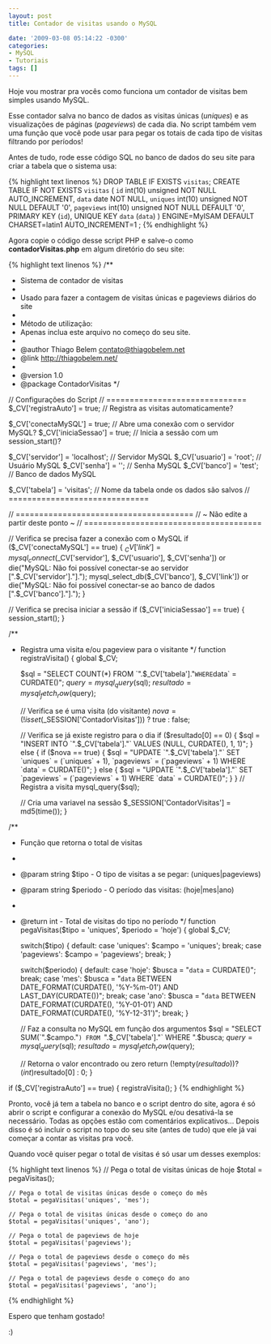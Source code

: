 ```yaml
---
layout: post
title: Contador de visitas usando o MySQL

date: '2009-03-08 05:14:22 -0300'
categories:
- MySQL
- Tutoriais
tags: []
---
```

Hoje vou mostrar pra vocês como funciona um contador de visitas bem simples usando MySQL.

Esse contador salva no banco de dados as visitas únicas (<em>uniques</em>) e as visualizações de páginas (<em>pageviews</em>) de cada dia. No script também vem uma função que você pode usar para pegar os totais de cada tipo de visitas filtrando por períodos!

Antes de tudo, rode esse código SQL no banco de dados do seu site para criar a tabela que o sistema usa:


{% highlight text linenos %}
DROP TABLE IF EXISTS `visitas`;
CREATE TABLE IF NOT EXISTS `visitas` (
  `id` int(10) unsigned NOT NULL AUTO_INCREMENT,
  `data` date NOT NULL,
  `uniques` int(10) unsigned NOT NULL DEFAULT '0',
  `pageviews` int(10) unsigned NOT NULL DEFAULT '0',
  PRIMARY KEY (`id`),
  UNIQUE KEY `data` (`data`)
) ENGINE=MyISAM DEFAULT CHARSET=latin1 AUTO_INCREMENT=1 ;
{% endhighlight %}

Agora copie o código desse script PHP e salve-o como <strong>contadorVisitas.php</strong> em algum diretório do seu site:


{% highlight text linenos %}
/**
 * Sistema de contador de visitas
 *
 * Usado para fazer a contagem de visitas únicas e pageviews diários do site
 *
 * Método de utilização:
 *  Apenas inclua este arquivo no começo do seu site.
 *
 * @author Thiago Belem <contato@thiagobelem.net>
 * @link http://thiagobelem.net/
 *
 * @version 1.0
 * @package ContadorVisitas
 */

 //  Configurações do Script
 // ==============================
 $_CV['registraAuto'] = true;       // Registra as visitas automaticamente?

 $_CV['conectaMySQL'] = true;       // Abre uma conexão com o servidor MySQL?
 $_CV['iniciaSessao'] = true;       // Inicia a sessão com um session_start()?

 $_CV['servidor'] = 'localhost';    // Servidor MySQL
 $_CV['usuario'] = 'root';          // Usuário MySQL
 $_CV['senha'] = '';                // Senha MySQL
 $_CV['banco'] = 'test';            // Banco de dados MySQL

 $_CV['tabela'] = 'visitas';        // Nome da tabela onde os dados são salvos
 // ==============================

 // ======================================
 //   ~ Não edite a partir deste ponto ~
 // ======================================

 // Verifica se precisa fazer a conexão com o MySQL
 if ($_CV['conectaMySQL'] == true) {
    $_CV['link'] = mysql_connect($_CV['servidor'], $_CV['usuario'], $_CV['senha']) or die("MySQL: Não foi possível conectar-se ao servidor [".$_CV['servidor']."].");
    mysql_select_db($_CV['banco'], $_CV['link']) or die("MySQL: Não foi possível conectar-se ao banco de dados [".$_CV['banco']."].");
 }

 // Verifica se precisa iniciar a sessão
 if ($_CV['iniciaSessao'] == true) {
    session_start();
 }

/**
 * Registra uma visita e/ou pageview para o visitante
 */
 function registraVisita() {
    global $_CV;

    $sql = "SELECT COUNT(*) FROM `".$_CV['tabela']."` WHERE `data` = CURDATE()";
    $query = mysql_query($sql);
    $resultado = mysql_fetch_row($query);

    // Verifica se é uma visita (do visitante)
    $nova = (!isset($_SESSION['ContadorVisitas'])) ? true : false;

    // Verifica se já existe registro para o dia
    if ($resultado[0] == 0) {
        $sql = "INSERT INTO `".$_CV['tabela']."` VALUES (NULL, CURDATE(), 1, 1)";
    } else {
        if ($nova == true) {
            $sql = "UPDATE `".$_CV['tabela']."` SET `uniques` = (`uniques` + 1), `pageviews` = (`pageviews` + 1) WHERE `data` = CURDATE()";
        } else {
            $sql = "UPDATE `".$_CV['tabela']."` SET `pageviews` = (`pageviews` + 1) WHERE `data` = CURDATE()";
        }
    }
    // Registra a visita
    mysql_query($sql);

    // Cria uma variavel na sessão
    $_SESSION['ContadorVisitas'] = md5(time());
 }

/**
 * Função que retorna o total de visitas
 *
 * @param string $tipo - O tipo de visitas a se pegar: (uniques|pageviews)
 * @param string $periodo - O período das visitas: (hoje|mes|ano)
 *
 * @return int - Total de visitas do tipo no período
 */
 function pegaVisitas($tipo = 'uniques', $periodo = 'hoje') {
    global $_CV;

    switch($tipo) {
        default:
        case 'uniques':
            $campo = 'uniques';
            break;
        case 'pageviews':
            $campo = 'pageviews';
            break;
    }

    switch($periodo) {
        default:
        case 'hoje':
            $busca = "`data` = CURDATE()";
            break;
        case 'mes':
            $busca = "`data` BETWEEN DATE_FORMAT(CURDATE(), '%Y-%m-01') AND LAST_DAY(CURDATE())";
            break;
        case 'ano':
            $busca = "`data` BETWEEN DATE_FORMAT(CURDATE(), '%Y-01-01') AND DATE_FORMAT(CURDATE(), '%Y-12-31')";
            break;
    }

    // Faz a consulta no MySQL em função dos argumentos
    $sql = "SELECT SUM(`".$campo."`) FROM `".$_CV['tabela']."` WHERE ".$busca;
    $query = mysql_query($sql);
    $resultado = mysql_fetch_row($query);

    // Retorna o valor encontrado ou zero
    return (!empty($resultado)) ? (int)$resultado[0] : 0;
 }

 if ($_CV['registraAuto'] == true) { registraVisita(); }
{% endhighlight %}

Pronto, você já tem a tabela no banco e o script dentro do site, agora é só abrir o script e configurar a conexão do MySQL e/ou desativá-la se necessário. Todas as opções estão com comentários explicativos... Depois disso é só incluir o script no topo do seu site (antes de tudo) que ele já vai começar a contar as visitas pra você.

Quando você quiser pegar o total de visitas é só usar um desses exemplos:


{% highlight text linenos %}
    // Pega o total de visitas únicas de hoje
    $total = pegaVisitas();

    // Pega o total de visitas únicas desde o começo do mês
    $total = pegaVisitas('uniques', 'mes');

    // Pega o total de visitas únicas desde o começo do ano
    $total = pegaVisitas('uniques', 'ano');

    // Pega o total de pageviews de hoje
    $total = pegaVisitas('pageviews');

    // Pega o total de pageviews desde o começo do mês
    $total = pegaVisitas('pageviews', 'mes');

    // Pega o total de pageviews desde o começo do ano
    $total = pegaVisitas('pageviews', 'ano');
{% endhighlight %}

Espero que tenham gostado!

:)

